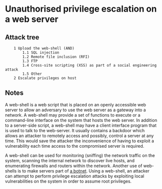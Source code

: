 # Unauthorised privilege escalation on a web server

## Attack tree

```text
    1 Upload the web-shell (AND)
        1.1 SQL injection
        1.2 Remote file inclusion (RFI)
        1.3 FTP
        1.4 Cross-site scripting (XSS) as part of a social engineering attack 
        1.5 Other
    2 Escalate privileges on host 
```

## Notes

A web-shell is a web script that is placed on an openly accessible web server to allow an adversary to use the web server as a gateway into a network. A web-shell may provide a set of functions to execute or a command-line interface on the system that hosts the web server. In addition to a server-side script, a web-shell may have a client interface program that is used to talk to the web-server. It usually contains a backdoor which allows an attacker to remotely access and possibly, control a server at any time. This would save the attacker the inconvenience of having to exploit a vulnerability each time access to the compromised server is required.

A web-shell can be used for monitoring (sniffing) the network traffic on the system, scanning the internal network to discover live hosts, and enumerating firewalls and routers within the network. Another use of web-shells is to make servers part of [a botnet](../social-engineering/Create-a-botnet.md). Using a web-shell, an attacker can attempt to perform privilege escalation attacks by exploiting local vulnerabilities on the system in order to assume root privileges.
